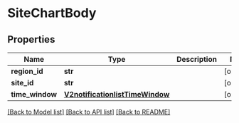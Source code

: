 # SiteChartBody

## Properties
Name | Type | Description | Notes
------------ | ------------- | ------------- | -------------
**region_id** | **str** |  | [optional] 
**site_id** | **str** |  | [optional] 
**time_window** | [**V2notificationlistTimeWindow**](V2notificationlistTimeWindow.md) |  | [optional] 

[[Back to Model list]](../README.md#documentation-for-models) [[Back to API list]](../README.md#documentation-for-api-endpoints) [[Back to README]](../README.md)

